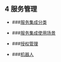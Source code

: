 ## 4 服务管理

* ###[服务集成分类](/guan-li-yuan-shou-ce/fu-wu-guan-li/fu-wu-ji-cheng-fen-lei.md)

* ###[服务集成使用场景](/guan-li-yuan-shou-ce/fu-wu-guan-li/fu-wu-ji-cheng-shi-yong-chang-jing.md)

* ###[授权管理](/guan-li-yuan-shou-ce/fu-wu-guan-li/shou-quan-guan-li.md)

* ###[机器人](/guan-li-yuan-shou-ce/fu-wu-guan-li/ji-qi-ren.md)